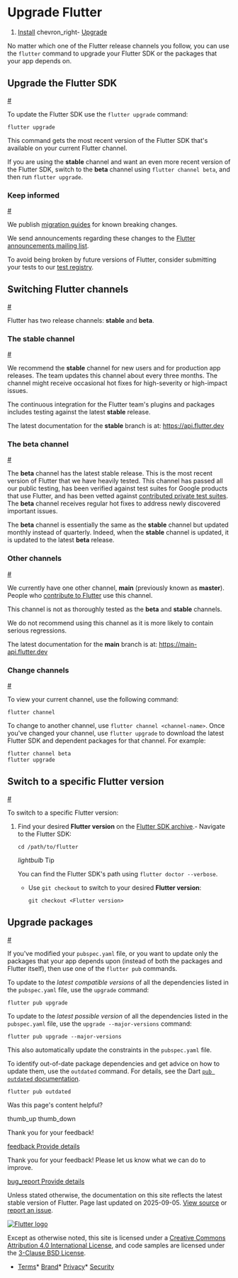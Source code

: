 Upgrade Flutter
===============

1. [Install](/install) chevron\_right- [Upgrade](/install/upgrade)

No matter which one of the Flutter release channels you follow, you can use the `flutter` command to upgrade your Flutter SDK or the packages that your app depends on.

Upgrade the Flutter SDK
-----------------------

[#](#upgrade-the-flutter-sdk)

To update the Flutter SDK use the `flutter upgrade` command:

```
flutter upgrade
```

This command gets the most recent version of the Flutter SDK that's available on your current Flutter channel.

If you are using the **stable** channel and want an even more recent version of the Flutter SDK, switch to the **beta** channel using `flutter channel beta`, and then run `flutter upgrade`.

### Keep informed

[#](#keep-informed)

We publish [migration guides](/release/breaking-changes) for known breaking changes.

We send announcements regarding these changes to the [Flutter announcements mailing list](https://groups.google.com/forum/#!forum/flutter-announce).

To avoid being broken by future versions of Flutter, consider submitting your tests to our [test registry](https://github.com/flutter/tests).

Switching Flutter channels
--------------------------

[#](#switching-flutter-channels)

Flutter has two release channels: **stable** and **beta**.

### The **stable** channel

[#](#the-stable-channel)

We recommend the **stable** channel for new users and for production app releases. The team updates this channel about every three months. The channel might receive occasional hot fixes for high-severity or high-impact issues.

The continuous integration for the Flutter team's plugins and packages includes testing against the latest **stable** release.

The latest documentation for the **stable** branch is at: <https://api.flutter.dev>

### The **beta** channel

[#](#the-beta-channel)

The **beta** channel has the latest stable release. This is the most recent version of Flutter that we have heavily tested. This channel has passed all our public testing, has been verified against test suites for Google products that use Flutter, and has been vetted against [contributed private test suites](https://github.com/flutter/tests). The **beta** channel receives regular hot fixes to address newly discovered important issues.

The **beta** channel is essentially the same as the **stable** channel but updated monthly instead of quarterly. Indeed, when the **stable** channel is updated, it is updated to the latest **beta** release.

### Other channels

[#](#other-channels)

We currently have one other channel, **main** (previously known as **master**). People who [contribute to Flutter](https://github.com/flutter/flutter/blob/main/CONTRIBUTING.md) use this channel.

This channel is not as thoroughly tested as the **beta** and **stable** channels.

We do not recommend using this channel as it is more likely to contain serious regressions.

The latest documentation for the **main** branch is at: <https://main-api.flutter.dev>

### Change channels

[#](#change-channels)

To view your current channel, use the following command:

```
flutter channel
```

To change to another channel, use `flutter channel <channel-name>`. Once you've changed your channel, use `flutter upgrade` to download the latest Flutter SDK and dependent packages for that channel. For example:

```
flutter channel beta
flutter upgrade
```

Switch to a specific Flutter version
------------------------------------

[#](#switch-to-a-specific-flutter-version)

To switch to a specific Flutter version:

1. Find your desired **Flutter version** on the [Flutter SDK archive](/install/archive).- Navigate to the Flutter SDK:

     ```
     cd /path/to/flutter
     ```

     *lightbulb* Tip

     You can find the Flutter SDK's path using `flutter doctor --verbose`.

     - Use `git checkout` to switch to your desired **Flutter version**:

       ```
       git checkout <Flutter version>
       ```

Upgrade packages
----------------

[#](#upgrade-packages)

If you've modified your `pubspec.yaml` file, or you want to update only the packages that your app depends upon (instead of both the packages and Flutter itself), then use one of the `flutter pub` commands.

To update to the *latest compatible versions* of all the dependencies listed in the `pubspec.yaml` file, use the `upgrade` command:

```
flutter pub upgrade
```

To update to the *latest possible version* of all the dependencies listed in the `pubspec.yaml` file, use the `upgrade --major-versions` command:

```
flutter pub upgrade --major-versions
```

This also automatically update the constraints in the `pubspec.yaml` file.

To identify out-of-date package dependencies and get advice on how to update them, use the `outdated` command. For details, see the Dart [`pub outdated` documentation](https://dart.dev/tools/pub/cmd/pub-outdated).

```
flutter pub outdated
```

Was this page's content helpful?

thumb\_up thumb\_down

Thank you for your feedback!

 [feedback Provide details](https://github.com/flutter/website/issues/new?template=1_page_issue.yml&&page-url=https://docs.flutter.dev/install/upgrade/&page-source=https://github.com/flutter/website/tree/main/src/content/install/upgrade.md)

Thank you for your feedback! Please let us know what we can do to improve.

 [bug\_report Provide details](https://github.com/flutter/website/issues/new?template=1_page_issue.yml&&page-url=https://docs.flutter.dev/install/upgrade/&page-source=https://github.com/flutter/website/tree/main/src/content/install/upgrade.md)

Unless stated otherwise, the documentation on this site reflects the latest stable version of Flutter. Page last updated on 2025-09-05. [View source](https://github.com/flutter/website/tree/main/src/content/install/upgrade.md) or [report an issue](https://github.com/flutter/website/issues/new?template=1_page_issue.yml&&page-url=https://docs.flutter.dev/install/upgrade/&page-source=https://github.com/flutter/website/tree/main/src/content/install/upgrade.md "Report an issue with this page").

[![Flutter logo](/assets/images/branding/flutter/logo+text/horizontal/white.svg)](https://flutter.dev)

Except as otherwise noted, this site is licensed under a [Creative Commons Attribution 4.0 International License](https://creativecommons.org/licenses/by/4.0/), and code samples are licensed under the [3-Clause BSD License](https://opensource.org/licenses/BSD-3-Clause).

* [Terms](/tos "Terms of use")* [Brand](/brand "Brand usage guidelines")* [Privacy](https://policies.google.com/privacy "Privacy policy")* [Security](/security "Security philosophy and practices")

   